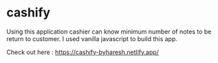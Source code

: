 # cashify
Using this application cashier can know minimum number of notes to be return to customer.
I used vanilla javascript to build this app.


Check out here : https://cashify-byharesh.netlify.app/
